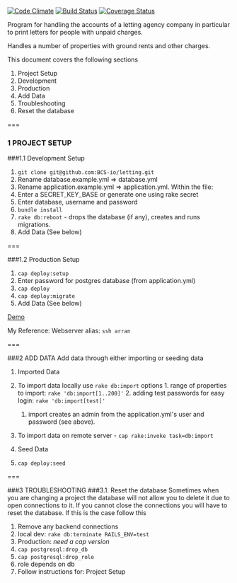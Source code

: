 [![Code Climate](https://codeclimate.com/github/BCS-io/letting.png)](https://codeclimate.com/github/BCS-io/letting)
[![Build Status](https://travis-ci.org/BCS-io/letting.png)](https://travis-ci.org/BCS-io/letting)
[![Coverage Status](https://coveralls.io/repos/BCS-io/letting/badge.png)](https://coveralls.io/r/BCS-io/letting)

Program for handling the accounts of a letting agency company in particular to print letters for people with unpaid charges.

Handles a number of properties with ground rents and other charges.

This document covers the following sections

1. Project Setup
  1. Development
  2. Production
2. Add Data
3. Troubleshooting
  1. Reset the database


===

### 1 PROJECT SETUP

###1.1 Development Setup

1. `git clone git@github.com:BCS-io/letting.git`
2. Rename database.example.yml => database.yml
3. Rename application.example.yml => application.yml. Within the file:
  1. Enter a SECRET_KEY_BASE or generate one using rake secret
  2. Enter database, username and password
4. `bundle install`
5. `rake db:reboot` - drops the database (if any), creates and runs migrations.
4. Add Data (See below)


===

###1.2 Production Setup

1. `cap deploy:setup`
  1. Enter password for postgres database (from application.yml)
2. `cap deploy`
3. `cap deploy:migrate`
4. Add Data (See below)

[Demo](http://letting.bcs.io)

My Reference: Webserver alias: `ssh arran`


===

###2 ADD DATA
Add data through either importing or seeding data

1. Imported Data
  1. To import data locally use
    `rake db:import`
    options
    1. range of properties to import: `rake 'db:import[1..200]'`
    2. adding test passwords for easy login: `rake 'db:import[test]'`
      1. import creates an admin from the application.yml's user and password (see above).

  2. To import data on remote server -
     `cap rake:invoke task=db:import`

2. Seed Data
  1. `cap deploy:seed`


===

###3 TROUBLESHOOTING
###3.1. Reset the database
Sometimes when you are changing a project the database will not allow you to delete it due to open connections to it. If you cannot close the connections you will have to reset the database. If this is the case follow this

1. Remove any backend connections
  1. local dev: `rake db:terminate RAILS_ENV=test`
  2. Production: *need a cap version*
2. `cap postgresql:drop_db`
3. `cap postgresql:drop_role`
  1. role depends on db
4. Follow instructions for: Project Setup

